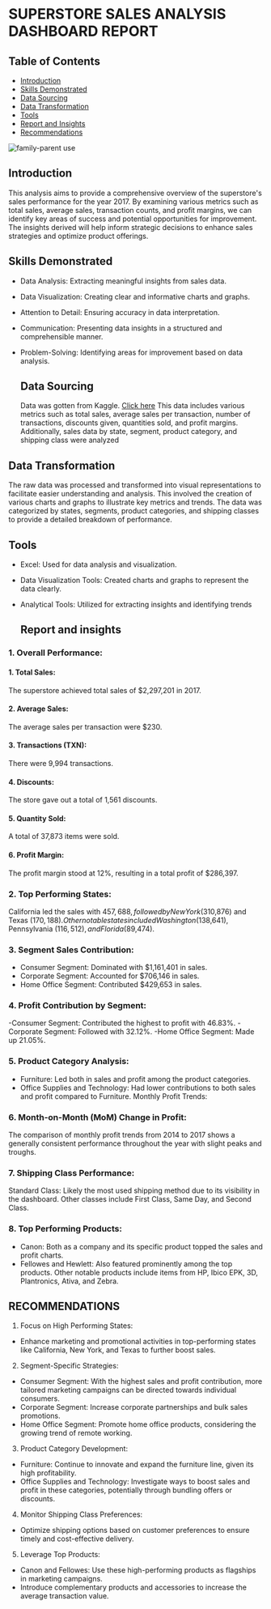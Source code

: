# SUPERSTORE SALES ANALYSIS DASHBOARD REPORT

## Table of Contents

- [Introduction](#introduction)
- [Skills Demonstrated](#skills-demonstrated)
- [Data Sourcing](#data-sourcing)
- [Data Transformation](#data-transformation)
- [Tools](#tools)
- [Report and Insights](#report-and-insights)
- [Recommendations](#recommendations)

![family-parent use](https://github.com/Hassanat36/Maven_powerbi_project/assets/138366531/90df790f-40ae-42f1-9302-b472ed38b941)

## Introduction

This analysis aims to provide a comprehensive overview of the superstore's sales performance for the year 2017. By examining various metrics such as total sales, average sales, transaction counts, and profit margins, we can identify key areas of success and potential opportunities for improvement. The insights derived will help inform strategic decisions to enhance sales strategies and optimize product offerings.

## Skills Demonstrated

- Data Analysis: Extracting meaningful insights from sales data.
- Data Visualization: Creating clear and informative charts and graphs.
- Attention to Detail: Ensuring accuracy in data interpretation.
- Communication: Presenting data insights in a structured and comprehensible manner.
- Problem-Solving: Identifying areas for improvement based on data analysis.

  ## Data Sourcing

   Data was gotten from Kaggle. [Click here](https://www.kaggle.com/datasets/vivek468/superstore-dataset-final)
This data includes various metrics such as total sales, average sales per transaction, number of transactions, discounts given, quantities sold, and profit margins. Additionally, sales data by state, segment, product category, and shipping class were analyzed

## Data Transformation

The raw data was processed and transformed into visual representations to facilitate easier understanding and analysis. This involved the creation of various charts and graphs to illustrate key metrics and trends. The data was categorized by states, segments, product categories, and shipping classes to provide a detailed breakdown of performance.

## Tools

- Excel: Used for data analysis and visualization.
- Data Visualization Tools: Created charts and graphs to represent the data clearly.
- Analytical Tools: Utilized for extracting insights and identifying trends

   ## Report and insights
### 1. Overall Performance:

#### 1.  Total Sales:
The superstore achieved total sales of $2,297,201 in 2017.
#### 2. Average Sales: 
The average sales per transaction were $230.
#### 3. Transactions (TXN):
There were 9,994 transactions.
#### 4. Discounts: 
The store gave out a total of 1,561 discounts.
#### 5. Quantity Sold: 
A total of 37,873 items were sold.
#### 6. Profit Margin: 
The profit margin stood at 12%, resulting in a total profit of $286,397.
### 2. Top Performing States:
California led the sales with $457,688, followed by New York ($310,876) and Texas ($170,188).
Other notable states included Washington ($138,641), Pennsylvania ($116,512), and Florida ($89,474).
### 3. Segment Sales Contribution:
- Consumer Segment: Dominated with $1,161,401 in sales.
- Corporate Segment: Accounted for $706,146 in sales.
- Home Office Segment: Contributed $429,653 in sales.
### 4.  Profit Contribution by Segment:
-Consumer Segment: Contributed the highest to profit with 46.83%.
-Corporate Segment: Followed with 32.12%.
-Home Office Segment: Made up 21.05%.
### 5. Product Category Analysis:
- Furniture: Led both in sales and profit among the product categories.
- Office Supplies and Technology: Had lower contributions to both sales and profit compared to Furniture.
Monthly Profit Trends:
### 6. Month-on-Month (MoM) Change in Profit: 
The comparison of monthly profit trends from 2014 to 2017 shows a generally consistent performance throughout the year with slight peaks and troughs.
### 7. Shipping Class Performance:
Standard Class: Likely the most used shipping method due to its visibility in the dashboard.
Other classes include First Class, Same Day, and Second Class.
### 8. Top Performing Products:
- Canon: Both as a company and its specific product topped the sales and profit charts.
- Fellowes and Hewlett: Also featured prominently among the top products.
Other notable products include items from HP, Ibico EPK, 3D, Plantronics, Ativa, and Zebra.

## RECOMMENDATIONS
1. Focus on High Performing States:
- Enhance marketing and promotional activities in top-performing states like California, New York, and Texas to further boost sales.
2. Segment-Specific Strategies:
 - Consumer Segment: With the highest sales and profit contribution, more tailored marketing campaigns can be directed towards individual consumers.
- Corporate Segment: Increase corporate partnerships and bulk sales promotions.
- Home Office Segment: Promote home office products, considering the growing trend of remote working.
3. Product Category Development:
- Furniture: Continue to innovate and expand the furniture line, given its high profitability.
- Office Supplies and Technology: Investigate ways to boost sales and profit in these categories, potentially through bundling offers or discounts.
4. Monitor Shipping Class Preferences:
- Optimize shipping options based on customer preferences to ensure timely and cost-effective delivery.
5. Leverage Top Products:
- Canon and Fellowes: Use these high-performing products as flagships in marketing campaigns.
- Introduce complementary products and accessories to increase the average transaction value.


  



  
